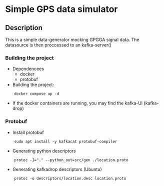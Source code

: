 # Simple GPS data simulator
## Description
This is a simple data-generator mocking GPGGA signal data. The datasource is then proccessed to an kafka-server()

### Building the project
* Dependencees
    * docker
    * protobuf
* Building the project:
```
    docker compose up -d
```
* If the docker containers are running, you may find the kafka-UI (kafka-drop)

### Protobuf

* Install protobuf
```
    sudo apt install -y kafkacat protobuf-compiler
```

* Generating python descriptors
```
    protoc -I="." --python_out=src/gen ./location.proto
```

* Generating kafkadrop descriptors (Ubuntu)
```
    protoc -o descriptors/location.desc location.proto
    
```